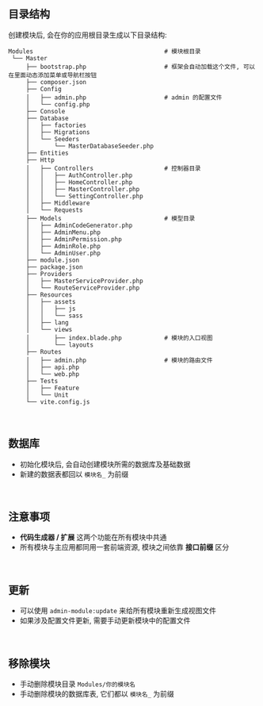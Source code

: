 ## 目录结构

创建模块后, 会在你的应用根目录生成以下目录结构:

```
Modules                                     # 模块根目录
 └── Master
     ├── bootstrap.php                      # 框架会自动加载这个文件, 可以在里面动态添加菜单或导航栏按钮
     ├── composer.json
     ├── Config
     │   ├── admin.php                      # admin 的配置文件
     │   └── config.php
     ├── Console
     ├── Database
     │   ├── factories
     │   ├── Migrations
     │   └── Seeders
     │       └── MasterDatabaseSeeder.php
     ├── Entities
     ├── Http
     │   ├── Controllers                    # 控制器目录
     │   │   ├── AuthController.php
     │   │   ├── HomeController.php
     │   │   ├── MasterController.php
     │   │   └── SettingController.php
     │   ├── Middleware
     │   └── Requests
     ├── Models                             # 模型目录
     │   ├── AdminCodeGenerator.php
     │   ├── AdminMenu.php
     │   ├── AdminPermission.php
     │   ├── AdminRole.php
     │   └── AdminUser.php
     ├── module.json
     ├── package.json
     ├── Providers
     │   ├── MasterServiceProvider.php
     │   └── RouteServiceProvider.php
     ├── Resources
     │   ├── assets
     │   │   ├── js
     │   │   └── sass
     │   ├── lang
     │   └── views
     │       ├── index.blade.php            # 模块的入口视图
     │       └── layouts
     ├── Routes
     │   ├── admin.php                      # 模块的路由文件
     │   ├── api.php
     │   └── web.php
     ├── Tests
     │   ├── Feature
     │   └── Unit
     └── vite.config.js
```

<br>

## 数据库

- 初始化模块后, 会自动创建模块所需的数据库及基础数据
- 新建的数据表都回以 `模块名_` 为前缀

<br>

## 注意事项

- __代码生成器 / 扩展__ 这两个功能在所有模块中共通
- 所有模块与主应用都同用一套前端资源, 模块之间依靠 __接口前缀__ 区分

<br>

## 更新

- 可以使用 `admin-module:update` 来给所有模块重新生成视图文件
- 如果涉及配置文件更新, 需要手动更新模块中的配置文件

<br>

## 移除模块

- 手动删除模块目录  `Modules/你的模块名`
- 手动删除模块的数据库表, 它们都以 `模块名_` 为前缀
